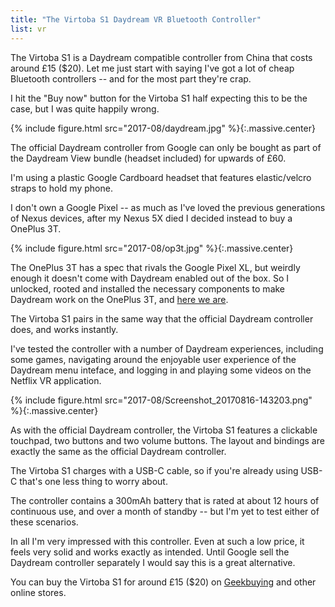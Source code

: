 ```yaml
---
title: "The Virtoba S1 Daydream VR Bluetooth Controller"
list: vr
---
```


The Virtoba S1 is a Daydream compatible controller from China that costs around £15 ($20). Let me just start with saying I've got a lot of cheap Bluetooth controllers -- and for the most part they're crap. 

I hit the "Buy now" button for the Virtoba S1 half expecting this to be the case, but I was quite happily wrong.

<!-- more -->

{% include figure.html src="2017-08/daydream.jpg" %}{:.massive.center}

The official Daydream controller from Google can only be bought as part of the Daydream View bundle (headset included) for upwards of £60.

I'm using a plastic Google Cardboard headset that features elastic/velcro straps to hold my phone.

I don't own a Google Pixel -- as much as I've loved the previous generations of Nexus devices, after my Nexus 5X died I decided instead to buy a OnePlus 3T.

{% include figure.html src="2017-08/op3t.jpg" %}{:.massive.center}

The OnePlus 3T has a spec that rivals the Google Pixel XL, but weirdly enough it doesn't come with Daydream enabled out of the box. So I unlocked, rooted and installed the necessary components to make Daydream work on the OnePlus 3T, and [here we are](http://status.omgmog.net/1501775191/).

The Virtoba S1 pairs in the same way that the official Daydream controller does, and works instantly. 

I've tested the controller with a number of Daydream experiences, including some games, navigating around the enjoyable user experience of the Daydream menu inteface, and logging in and playing some videos on the Netflix VR application.

{% include figure.html src="2017-08/Screenshot_20170816-143203.png" %}{:.massive.center}

As with the official Daydream controller, the Virtoba S1 features a clickable touchpad, two buttons and two volume buttons. The layout and bindings are exactly the same as the official Daydream controller.

The Virtoba S1 charges with a USB-C cable, so if you're already using USB-C that's one less thing to worry about. 

The controller contains a 300mAh battery that is rated at about 12 hours of continuous use, and over a month of standby -- but I'm yet to test either of these scenarios.

In all I'm very impressed with this controller. Even at such a low price, it feels very solid and works exactly as intended. Until Google sell the Daydream controller separately I would say this is a great alternative.

You can buy the Virtoba S1 for around £15 ($20) on [Geekbuying](http://www.geekbuying.com/item/Virtoba-S1-Daydream-Controller-381227.html) and other online stores.